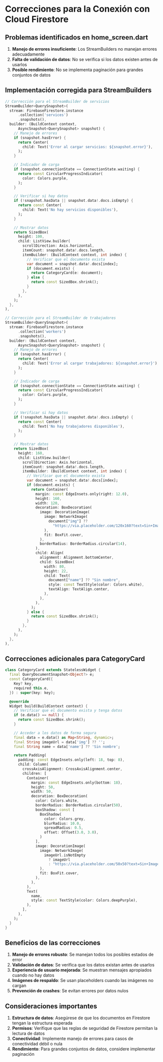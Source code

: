 # Correcciones para la Conexión con Cloud Firestore

## Problemas identificados en home_screen.dart

1. **Manejo de errores insuficiente**: Los StreamBuilders no manejan errores adecuadamente
2. **Falta de validación de datos**: No se verifica si los datos existen antes de usarlos
3. **Posible rendimiento**: No se implementa paginación para grandes conjuntos de datos

## Implementación corregida para StreamBuilders

```dart
// Corrección para el StreamBuilder de servicios
StreamBuilder<QuerySnapshot>(
  stream: FirebaseFirestore.instance
      .collection('services')
      .snapshots(),
  builder: (BuildContext context,
      AsyncSnapshot<QuerySnapshot> snapshot) {
    // Manejo de errores
    if (snapshot.hasError) {
      return Center(
        child: Text('Error al cargar servicios: ${snapshot.error}'),
      );
    }

    // Indicador de carga
    if (snapshot.connectionState == ConnectionState.waiting) {
      return const CircularProgressIndicator(
        color: Colors.purple,
      );
    }

    // Verificar si hay datos
    if (!snapshot.hasData || snapshot.data!.docs.isEmpty) {
      return const Center(
        child: Text('No hay servicios disponibles'),
      );
    }

    // Mostrar datos
    return SizedBox(
      height: 100,
      child: ListView.builder(
        scrollDirection: Axis.horizontal,
        itemCount: snapshot.data!.docs.length,
        itemBuilder: (BuildContext context, int index) {
          // Verificar que el documento exista
          var document = snapshot.data!.docs[index];
          if (document.exists) {
            return CategoryCard(e: document);
          } else {
            return const SizedBox.shrink();
          }
        },
      ),
    );
  },
),

// Corrección para el StreamBuilder de trabajadores
StreamBuilder<QuerySnapshot>(
  stream: FirebaseFirestore.instance
      .collection('workers')
      .snapshots(),
  builder: (BuildContext context,
      AsyncSnapshot<QuerySnapshot> snapshot) {
    // Manejo de errores
    if (snapshot.hasError) {
      return Center(
        child: Text('Error al cargar trabajadores: ${snapshot.error}'),
      );
    }

    // Indicador de carga
    if (snapshot.connectionState == ConnectionState.waiting) {
      return const CircularProgressIndicator(
        color: Colors.purple,
      );
    }

    // Verificar si hay datos
    if (!snapshot.hasData || snapshot.data!.docs.isEmpty) {
      return const Center(
        child: Text('No hay trabajadores disponibles'),
      );
    }

    // Mostrar datos
    return SizedBox(
      height: 160,
      child: ListView.builder(
        scrollDirection: Axis.horizontal,
        itemCount: snapshot.data!.docs.length,
        itemBuilder: (BuildContext context, int index) {
          // Verificar que el documento exista
          var document = snapshot.data!.docs[index];
          if (document.exists) {
            return Container(
              margin: const EdgeInsets.only(right: 12.0),
              height: 160,
              width: 120,
              decoration: BoxDecoration(
                image: DecorationImage(
                  image: NetworkImage(
                    document["img"] ?? 
                      "https://via.placeholder.com/120x160?text=Sin+Imagen",
                  ),
                  fit: BoxFit.cover,
                ),
                borderRadius: BorderRadius.circular(14),
              ),
              child: Align(
                alignment: Alignment.bottomCenter,
                child: SizedBox(
                  width: 80,
                  height: 22,
                  child: Text(
                    document["name"] ?? "Sin nombre",
                    style: const TextStyle(color: Colors.white),
                    textAlign: TextAlign.center,
                  ),
                ),
              ),
            );
          } else {
            return const SizedBox.shrink();
          }
        },
      ),
    );
  },
),
```

## Correcciones adicionales para CategoryCard

```dart
class CategoryCard extends StatelessWidget {
  final QueryDocumentSnapshot<Object?> e;
  const CategoryCard({
    Key? key,
    required this.e,
  }) : super(key: key);

  @override
  Widget build(BuildContext context) {
    // Verificar que el documento exista y tenga datos
    if (e.data() == null) {
      return const SizedBox.shrink();
    }

    // Acceder a los datos de forma segura
    final data = e.data() as Map<String, dynamic>;
    final String imageUrl = data['img'] ?? '';
    final String name = data['name'] ?? 'Sin nombre';

    return Padding(
      padding: const EdgeInsets.only(left: 18, top: 8),
      child: Column(
        crossAxisAlignment: CrossAxisAlignment.center,
        children: [
          Container(
            margin: const EdgeInsets.only(bottom: 18),
            height: 50,
            width: 50,
            decoration: BoxDecoration(
              color: Colors.white,
              borderRadius: BorderRadius.circular(50),
              boxShadow: const [
                BoxShadow(
                  color: Colors.grey,
                  blurRadius: 10.0,
                  spreadRadius: 0.5,
                  offset: Offset(3.0, 3.0),
                )
              ],
              image: DecorationImage(
                image: NetworkImage(
                  imageUrl.isNotEmpty 
                    ? imageUrl 
                    : "https://via.placeholder.com/50x50?text=Sin+Imagen"
                ),
                fit: BoxFit.cover,
              ),
            ),
          ),
          Text(
            name,
            style: const TextStyle(color: Colors.deepPurple),
          ),
        ],
      ),
    );
  }
}
```

## Beneficios de las correcciones

1. **Manejo de errores robusto**: Se manejan todos los posibles estados de error
2. **Validación de datos**: Se verifica que los datos existan antes de usarlos
3. **Experiencia de usuario mejorada**: Se muestran mensajes apropiados cuando no hay datos
4. **Imágenes de respaldo**: Se usan placeholders cuando las imágenes no cargan
5. **Prevención de crashes**: Se evitan errores por datos nulos

## Consideraciones importantes

1. **Estructura de datos**: Asegúrese de que los documentos en Firestore tengan la estructura esperada
2. **Permisos**: Verifique que las reglas de seguridad de Firestore permitan la lectura de datos
3. **Conectividad**: Implemente manejo de errores para casos de conectividad débil o nula
4. **Rendimiento**: Para grandes conjuntos de datos, considere implementar paginación